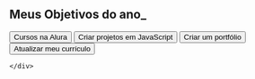 <!DOCTYPE html>
<html lang="pt-br">
<head>
<meta charset="UTF-8">
<meta name="viewport" content="width=device-width, initial-scale=1.0">
<title>Meus objetivos do ano</title>
</head>


<!-- código omitido -->
<body>


  <section class="conteudo-principal">
    <h2 class="titulo-principal">Meus Objetivos do ano_</h2>
    <div class="botoes">
      <button class="botao">Cursos na Alura</button>
      <button class="botao">Criar projetos em JavaScript</button>
      <button class="botao">Criar um portfólio</button>
      <button class="botao">Atualizar meu currículo</button>


    </div>
  </section>
 
</body>
</html>
